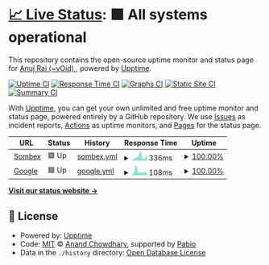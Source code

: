 # [📈 Live Status](https://uptime.anujrai.com.np): <!--live status--> **🟩 All systems operational**

This repository contains the open-source uptime monitor and status page for [Anuj Rai (~vOid) ](https://sombex.com), powered by [Upptime](https://github.com/upptime/upptime).

[![Uptime CI](https://github.com/vOid-Nepal/uptime/workflows/Uptime%20CI/badge.svg)](https://github.com/vOid-Nepal/uptime/actions?query=workflow%3A%22Uptime+CI%22)
[![Response Time CI](https://github.com/vOid-Nepal/uptime/workflows/Response%20Time%20CI/badge.svg)](https://github.com/vOid-Nepal/uptime/actions?query=workflow%3A%22Response+Time+CI%22)
[![Graphs CI](https://github.com/vOid-Nepal/uptime/workflows/Graphs%20CI/badge.svg)](https://github.com/vOid-Nepal/uptime/actions?query=workflow%3A%22Graphs+CI%22)
[![Static Site CI](https://github.com/vOid-Nepal/uptime/workflows/Static%20Site%20CI/badge.svg)](https://github.com/vOid-Nepal/uptime/actions?query=workflow%3A%22Static+Site+CI%22)
[![Summary CI](https://github.com/vOid-Nepal/uptime/workflows/Summary%20CI/badge.svg)](https://github.com/vOid-Nepal/uptime/actions?query=workflow%3A%22Summary+CI%22)

With [Upptime](https://upptime.js.org), you can get your own unlimited and free uptime monitor and status page, powered entirely by a GitHub repository. We use [Issues](https://github.com/vOid-Nepal/uptime/issues) as incident reports, [Actions](https://github.com/vOid-Nepal/uptime/actions) as uptime monitors, and [Pages](https://uptime.anujrai.com.np) for the status page.

<!--start: status pages-->
<!-- This summary is generated by Upptime (https://github.com/upptime/upptime) -->
<!-- Do not edit this manually, your changes will be overwritten -->
<!-- prettier-ignore -->
| URL | Status | History | Response Time | Uptime |
| --- | ------ | ------- | ------------- | ------ |
| <img alt="" src="https://icons.duckduckgo.com/ip3/www.sombex.com.ico" height="13"> [Sombex](https://www.sombex.com) | 🟩 Up | [sombex.yml](https://github.com/vOid-Nepal/uptime/commits/HEAD/history/sombex.yml) | <details><summary><img alt="Response time graph" src="./graphs/sombex/response-time-week.png" height="20"> 336ms</summary><br><a href="https://uptime.anujrai.com.np/history/sombex"><img alt="Response time 244" src="https://img.shields.io/endpoint?url=https%3A%2F%2Fraw.githubusercontent.com%2FvOid-Nepal%2Fuptime%2FHEAD%2Fapi%2Fsombex%2Fresponse-time.json"></a><br><a href="https://uptime.anujrai.com.np/history/sombex"><img alt="24-hour response time 555" src="https://img.shields.io/endpoint?url=https%3A%2F%2Fraw.githubusercontent.com%2FvOid-Nepal%2Fuptime%2FHEAD%2Fapi%2Fsombex%2Fresponse-time-day.json"></a><br><a href="https://uptime.anujrai.com.np/history/sombex"><img alt="7-day response time 336" src="https://img.shields.io/endpoint?url=https%3A%2F%2Fraw.githubusercontent.com%2FvOid-Nepal%2Fuptime%2FHEAD%2Fapi%2Fsombex%2Fresponse-time-week.json"></a><br><a href="https://uptime.anujrai.com.np/history/sombex"><img alt="30-day response time 268" src="https://img.shields.io/endpoint?url=https%3A%2F%2Fraw.githubusercontent.com%2FvOid-Nepal%2Fuptime%2FHEAD%2Fapi%2Fsombex%2Fresponse-time-month.json"></a><br><a href="https://uptime.anujrai.com.np/history/sombex"><img alt="1-year response time 244" src="https://img.shields.io/endpoint?url=https%3A%2F%2Fraw.githubusercontent.com%2FvOid-Nepal%2Fuptime%2FHEAD%2Fapi%2Fsombex%2Fresponse-time-year.json"></a></details> | <details><summary><a href="https://uptime.anujrai.com.np/history/sombex">100.00%</a></summary><a href="https://uptime.anujrai.com.np/history/sombex"><img alt="All-time uptime 100.00%" src="https://img.shields.io/endpoint?url=https%3A%2F%2Fraw.githubusercontent.com%2FvOid-Nepal%2Fuptime%2FHEAD%2Fapi%2Fsombex%2Fuptime.json"></a><br><a href="https://uptime.anujrai.com.np/history/sombex"><img alt="24-hour uptime 100.00%" src="https://img.shields.io/endpoint?url=https%3A%2F%2Fraw.githubusercontent.com%2FvOid-Nepal%2Fuptime%2FHEAD%2Fapi%2Fsombex%2Fuptime-day.json"></a><br><a href="https://uptime.anujrai.com.np/history/sombex"><img alt="7-day uptime 100.00%" src="https://img.shields.io/endpoint?url=https%3A%2F%2Fraw.githubusercontent.com%2FvOid-Nepal%2Fuptime%2FHEAD%2Fapi%2Fsombex%2Fuptime-week.json"></a><br><a href="https://uptime.anujrai.com.np/history/sombex"><img alt="30-day uptime 100.00%" src="https://img.shields.io/endpoint?url=https%3A%2F%2Fraw.githubusercontent.com%2FvOid-Nepal%2Fuptime%2FHEAD%2Fapi%2Fsombex%2Fuptime-month.json"></a><br><a href="https://uptime.anujrai.com.np/history/sombex"><img alt="1-year uptime 100.00%" src="https://img.shields.io/endpoint?url=https%3A%2F%2Fraw.githubusercontent.com%2FvOid-Nepal%2Fuptime%2FHEAD%2Fapi%2Fsombex%2Fuptime-year.json"></a></details>
| <img alt="" src="https://icons.duckduckgo.com/ip3/www.google.com.ico" height="13"> [Google](https://www.google.com) | 🟩 Up | [google.yml](https://github.com/vOid-Nepal/uptime/commits/HEAD/history/google.yml) | <details><summary><img alt="Response time graph" src="./graphs/google/response-time-week.png" height="20"> 108ms</summary><br><a href="https://uptime.anujrai.com.np/history/google"><img alt="Response time 113" src="https://img.shields.io/endpoint?url=https%3A%2F%2Fraw.githubusercontent.com%2FvOid-Nepal%2Fuptime%2FHEAD%2Fapi%2Fgoogle%2Fresponse-time.json"></a><br><a href="https://uptime.anujrai.com.np/history/google"><img alt="24-hour response time 86" src="https://img.shields.io/endpoint?url=https%3A%2F%2Fraw.githubusercontent.com%2FvOid-Nepal%2Fuptime%2FHEAD%2Fapi%2Fgoogle%2Fresponse-time-day.json"></a><br><a href="https://uptime.anujrai.com.np/history/google"><img alt="7-day response time 108" src="https://img.shields.io/endpoint?url=https%3A%2F%2Fraw.githubusercontent.com%2FvOid-Nepal%2Fuptime%2FHEAD%2Fapi%2Fgoogle%2Fresponse-time-week.json"></a><br><a href="https://uptime.anujrai.com.np/history/google"><img alt="30-day response time 112" src="https://img.shields.io/endpoint?url=https%3A%2F%2Fraw.githubusercontent.com%2FvOid-Nepal%2Fuptime%2FHEAD%2Fapi%2Fgoogle%2Fresponse-time-month.json"></a><br><a href="https://uptime.anujrai.com.np/history/google"><img alt="1-year response time 113" src="https://img.shields.io/endpoint?url=https%3A%2F%2Fraw.githubusercontent.com%2FvOid-Nepal%2Fuptime%2FHEAD%2Fapi%2Fgoogle%2Fresponse-time-year.json"></a></details> | <details><summary><a href="https://uptime.anujrai.com.np/history/google">100.00%</a></summary><a href="https://uptime.anujrai.com.np/history/google"><img alt="All-time uptime 100.00%" src="https://img.shields.io/endpoint?url=https%3A%2F%2Fraw.githubusercontent.com%2FvOid-Nepal%2Fuptime%2FHEAD%2Fapi%2Fgoogle%2Fuptime.json"></a><br><a href="https://uptime.anujrai.com.np/history/google"><img alt="24-hour uptime 100.00%" src="https://img.shields.io/endpoint?url=https%3A%2F%2Fraw.githubusercontent.com%2FvOid-Nepal%2Fuptime%2FHEAD%2Fapi%2Fgoogle%2Fuptime-day.json"></a><br><a href="https://uptime.anujrai.com.np/history/google"><img alt="7-day uptime 100.00%" src="https://img.shields.io/endpoint?url=https%3A%2F%2Fraw.githubusercontent.com%2FvOid-Nepal%2Fuptime%2FHEAD%2Fapi%2Fgoogle%2Fuptime-week.json"></a><br><a href="https://uptime.anujrai.com.np/history/google"><img alt="30-day uptime 100.00%" src="https://img.shields.io/endpoint?url=https%3A%2F%2Fraw.githubusercontent.com%2FvOid-Nepal%2Fuptime%2FHEAD%2Fapi%2Fgoogle%2Fuptime-month.json"></a><br><a href="https://uptime.anujrai.com.np/history/google"><img alt="1-year uptime 100.00%" src="https://img.shields.io/endpoint?url=https%3A%2F%2Fraw.githubusercontent.com%2FvOid-Nepal%2Fuptime%2FHEAD%2Fapi%2Fgoogle%2Fuptime-year.json"></a></details>

<!--end: status pages-->

[**Visit our status website →**](https://uptime.anujrai.com.np)

## 📄 License

- Powered by: [Upptime](https://github.com/upptime/upptime)
- Code: [MIT](./LICENSE) © [Anand Chowdhary](https://anandchowdhary.com), supported by [Pabio](https://pabio.com)
- Data in the `./history` directory: [Open Database License](https://opendatacommons.org/licenses/odbl/1-0/)
